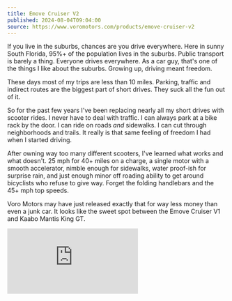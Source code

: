 ```yaml
---
title: Emove Cruiser V2
published: 2024-08-04T09:04:00
source: https://www.voromotors.com/products/emove-cruiser-v2
---
```


If you live in the suburbs, chances are you drive everywhere. Here in sunny South Florida, 95%+
of the population lives in the suburbs. Public transport is barely a thing. Everyone drives everywhere.
As a car guy, that's one of the things I like about the suburbs. Growing up, driving meant freedom.

These days most of my trips are less than 10 miles. Parking, traffic and indirect routes are the biggest
part of short drives. They suck all the fun out of it.

So for the past few years I've been replacing nearly all my short drives with scooter rides. I never have
to deal with traffic. I can always park at a bike rack by the door. I can ride on roads _and_ sidewalks.
I can cut through neighborhoods and trails. It really is that same feeling of freedom I had when I started driving.

After owning way too many different scooters, I've learned what works and what doesn't.
25 mph for 40+ miles on a charge, a single motor with a smooth accelerator, nimble enough for sidewalks,
water proof-ish for surprise rain, and just enough minor off roading ability to get around bicyclists
who refuse to give way. Forget the folding handlebars and the 45+ mph top speeds.

Voro Motors may have just released exactly that for way less money than even a junk car. It looks
like the sweet spot between the Emove Cruiser V1 and Kaabo Mantis King GT.

<iframe class="youtube" src="https://www.youtube.com/embed/kgf5scoghmY?si=KTLfxnkum2G1V6ql" frameborder="0" allow="accelerometer; autoplay; clipboard-write; encrypted-media; gyroscope; picture-in-picture; web-share" referrerpolicy="strict-origin-when-cross-origin" allowfullscreen></iframe>